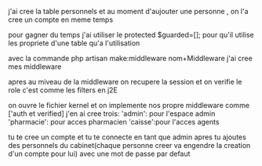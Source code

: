 j'ai cree la table personnels et au moment d'aujouter une personne , on l'a cree  un compte en meme temps

<!-- Models -->
pour gagner du temps j'ai utiliser le 
protected $guarded=[]; 
pour qu'il utilise les propriete d'une table qu'a l'utilisation
<!-- gestion des middleware -->
avec la commande php artisan make:middleware nom+Middleware
j'ai cree mes middleware

apres au miveau de la middleware on recupere la session et on verifie le role c'est comme les filters en j2E

<!-- ajout des middleware dans notre projet -->
 on ouvre le fichier kernel et on implemente nos propre middleware comme ['auth et verified]
 j'en ai cree trois:
 'admin': pour l'espace admin
 'pharmacie': pour acces pharmacien
 'caisse':pour l'acces agents
 <!-- gestion des role  -->
 tu te cree un compte et tu te connecte en tant que admin 
 apres tu ajoutes des personnels du  cabinet(chaque personne creer va engendre la creation d'un compte pour lui)  avec une mot de passe par defaut